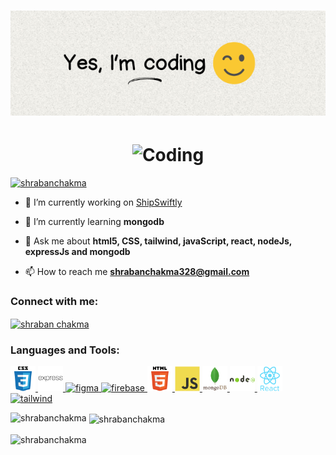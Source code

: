<h1 align="center">
 <img src="https://raw.githubusercontent.com/shrabanchakma/shrabanchakma/main/February%20News.png" />
</h1>
<h1 align="center">
<img alt="Coding" width="400" src="https://media.tenor.com/whgQwNlVvNkAAAAi/xero-code.gif">
</h1>
<p align="left"> <a href="https://github.com/ryo-ma/github-profile-trophy"><img src="https://github-profile-trophy.vercel.app/?username=shrabanchakma" alt="shrabanchakma" /></a> </p>

- 🔭 I’m currently working on [ShipSwiftly](https://shipswiftly-b8a12.web.app/)

- 🌱 I’m currently learning **mongodb**

- 💬 Ask me about **html5, CSS, tailwind, javaScript, react, nodeJs, expressJs and mongodb**

- 📫 How to reach me **shrabanchakma328@gmail.com**

<h3 align="left">Connect with me:</h3>
<p align="left">
<a href="https://linkedin.com/in/shraban chakma" target="blank"><img align="center" src="https://raw.githubusercontent.com/rahuldkjain/github-profile-readme-generator/master/src/images/icons/Social/linked-in-alt.svg" alt="shraban chakma" height="30" width="40" /></a>
</p>

<h3 align="left">Languages and Tools:</h3>
<p align="left"> <a href="https://www.w3schools.com/css/" target="_blank" rel="noreferrer"> <img src="https://raw.githubusercontent.com/devicons/devicon/master/icons/css3/css3-original-wordmark.svg" alt="css3" width="40" height="40"/> </a> <a href="https://expressjs.com" target="_blank" rel="noreferrer"> <img src="https://raw.githubusercontent.com/devicons/devicon/master/icons/express/express-original-wordmark.svg" alt="express" width="40" height="40"/> </a> <a href="https://www.figma.com/" target="_blank" rel="noreferrer"> <img src="https://www.vectorlogo.zone/logos/figma/figma-icon.svg" alt="figma" width="40" height="40"/> </a> <a href="https://firebase.google.com/" target="_blank" rel="noreferrer"> <img src="https://www.vectorlogo.zone/logos/firebase/firebase-icon.svg" alt="firebase" width="40" height="40"/> </a> <a href="https://www.w3.org/html/" target="_blank" rel="noreferrer"> <img src="https://raw.githubusercontent.com/devicons/devicon/master/icons/html5/html5-original-wordmark.svg" alt="html5" width="40" height="40"/> </a> <a href="https://developer.mozilla.org/en-US/docs/Web/JavaScript" target="_blank" rel="noreferrer"> <img src="https://raw.githubusercontent.com/devicons/devicon/master/icons/javascript/javascript-original.svg" alt="javascript" width="40" height="40"/> </a> <a href="https://www.mongodb.com/" target="_blank" rel="noreferrer"> <img src="https://raw.githubusercontent.com/devicons/devicon/master/icons/mongodb/mongodb-original-wordmark.svg" alt="mongodb" width="40" height="40"/> </a> <a href="https://nodejs.org" target="_blank" rel="noreferrer"> <img src="https://raw.githubusercontent.com/devicons/devicon/master/icons/nodejs/nodejs-original-wordmark.svg" alt="nodejs" width="40" height="40"/> </a> <a href="https://reactjs.org/" target="_blank" rel="noreferrer"> <img src="https://raw.githubusercontent.com/devicons/devicon/master/icons/react/react-original-wordmark.svg" alt="react" width="40" height="40"/> </a> <a href="https://tailwindcss.com/" target="_blank" rel="noreferrer"> <img src="https://www.vectorlogo.zone/logos/tailwindcss/tailwindcss-icon.svg" alt="tailwind" width="40" height="40"/> </a> </p>

<p><img align="left" src="https://github-readme-stats.vercel.app/api/top-langs?username=shrabanchakma&show_icons=true&locale=en&layout=compact" alt="shrabanchakma" /></p>

<p>&nbsp;<img align="center" src="https://github-readme-stats.vercel.app/api?username=shrabanchakma&show_icons=true&locale=en" alt="shrabanchakma" /></p>

<p><img align="center" src="https://github-readme-streak-stats.herokuapp.com/?user=shrabanchakma&" alt="shrabanchakma" /></p>
